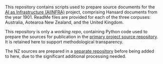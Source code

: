 This repository contains scripts used to prepare source documents for the [AI as Infrastructure (AIINFRA)](aiinfra.anu.org.au) project, comprising Hansard documents from the year 1901. ReadMe files are provided for each of the three corpuses: Australia, Aotearoa New Zealand, and the United Kingdom.

This repository is only a _working repo_, containing Python code used to prepare the sources for publication in the [primary project source repository](https://github.com/AI-as-Infrastructure/aiinfra-source). It is retained here to support methodological transparency.

The NZ sources are prepared in a [separate repository](https://github.com/AI-as-Infrastructure/aiinfra-nzhansard-wrangling) before being added to here, due to the significant additional processing needed. 